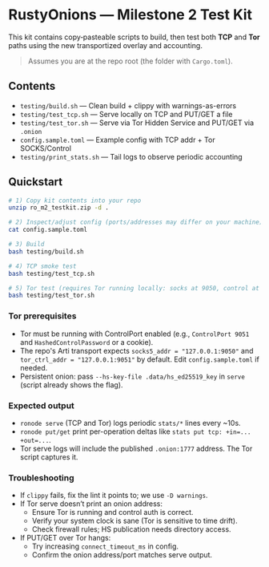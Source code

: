 # RustyOnions — Milestone 2 Test Kit

This kit contains copy‑pasteable scripts to build, then test both **TCP** and **Tor** paths using the new transportized overlay and accounting.

> Assumes you are at the repo root (the folder with `Cargo.toml`).

## Contents
- `testing/build.sh` — Clean build + clippy with warnings-as-errors
- `testing/test_tcp.sh` — Serve locally on TCP and PUT/GET a file
- `testing/test_tor.sh` — Serve via Tor Hidden Service and PUT/GET via `.onion`
- `config.sample.toml` — Example config with TCP addr + Tor SOCKS/Control
- `testing/print_stats.sh` — Tail logs to observe periodic accounting

## Quickstart

```bash
# 1) Copy kit contents into your repo
unzip ro_m2_testkit.zip -d .

# 2) Inspect/adjust config (ports/addresses may differ on your machine)
cat config.sample.toml

# 3) Build
bash testing/build.sh

# 4) TCP smoke test
bash testing/test_tcp.sh

# 5) Tor test (requires Tor running locally: socks at 9050, control at 9051)
bash testing/test_tor.sh
```

### Tor prerequisites
- Tor must be running with ControlPort enabled (e.g., `ControlPort 9051` and `HashedControlPassword` or a cookie).
- The repo's Arti transport expects `socks5_addr = "127.0.0.1:9050"` and `tor_ctrl_addr = "127.0.0.1:9051"` by default. Edit `config.sample.toml` if needed.
- Persistent onion: pass `--hs-key-file .data/hs_ed25519_key` in `serve` (script already shows the flag).

### Expected output
- `ronode serve` (TCP and Tor) logs periodic `stats/*` lines every ~10s.
- `ronode put/get` print per-operation deltas like `stats put tcp: +in=... +out=...`.
- Tor serve logs will include the published `.onion:1777` address. The Tor script captures it.

### Troubleshooting
- If `clippy` fails, fix the lint it points to; we use `-D warnings`.
- If Tor serve doesn’t print an onion address:
  - Ensure Tor is running and control auth is correct.
  - Verify your system clock is sane (Tor is sensitive to time drift).
  - Check firewall rules; HS publication needs directory access.
- If PUT/GET over Tor hangs:
  - Try increasing `connect_timeout_ms` in config.
  - Confirm the onion address/port matches serve output.
